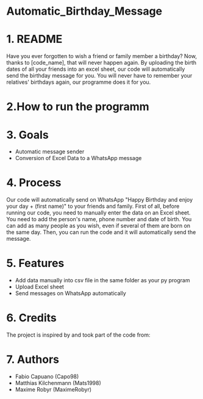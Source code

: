 # Automatic_Birthday_Message
# 1. README
Have you ever forgotten to wish a friend or family member a birthday? Now, thanks to [code_name], that will never happen again. By uploading the birth dates of all your friends into an excel sheet, our code will automatically send the birthday message for you. You will never have to remember your relatives' birthdays again, our programme does it for you.
# 2.How to run the programm 
# 3. Goals
- Automatic message sender
- Conversion of Excel Data to a WhatsApp message
# 4. Process
Our code will automatically send on WhatsApp "Happy Birthday and enjoy your day + (first name)" to your friends and family. First of all, before running our code, you need to manually enter the data on an Excel sheet. You need to add the person's name, phone number and date of birth. You can add as many people as you wish, even if several of them are born on the same day. Then, you can run the code and it will automatically send the message. 
# 5. Features
- Add data manually into csv file in the same folder as your py program
- Upload Excel sheet 
- Send messages on WhatsApp automatically
# 6. Credits
The project is inspired by and took part of the code from:
# 7. Authors
- Fabio Capuano (Capo98)
- Matthias Kilchenmann (Mats1998)
- Maxime Robyr (MaximeRobyr)
